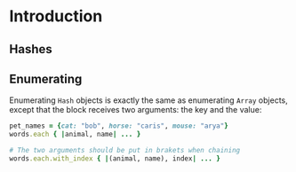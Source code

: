 # Introduction

## Hashes

## Enumerating

Enumerating `Hash` objects is exactly the same as enumerating `Array` objects, except that the block receives two arguments: the key and the value:

```ruby
pet_names = {cat: "bob", horse: "caris", mouse: "arya"}
words.each { |animal, name| ... }

# The two arguments should be put in brakets when chaining
words.each.with_index { |(animal, name), index| ... }
```
